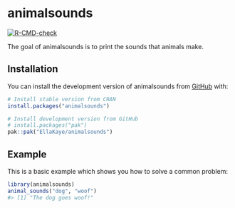 
<!-- README.md is generated from README.Rmd. Please edit that file -->

# animalsounds

<!-- badges: start -->

[![R-CMD-check](https://github.com/EllaKaye/animalsounds/actions/workflows/R-CMD-check.yaml/badge.svg)](https://github.com/EllaKaye/animalsounds/actions/workflows/R-CMD-check.yaml)
<!-- badges: end -->

The goal of animalsounds is to print the sounds that animals make.

## Installation

You can install the development version of animalsounds from
[GitHub](https://github.com/) with:

``` r
# Install stable version from CRAN
install.packages("animalsounds")

# Install development version from GitHub
# install.packages("pak")
pak::pak("EllaKaye/animalsounds")
```

## Example

This is a basic example which shows you how to solve a common problem:

``` r
library(animalsounds)
animal_sounds("dog", "woof")
#> [1] "The dog goes woof!"
```
